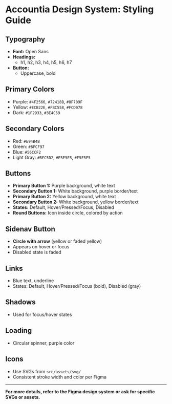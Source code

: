 # Accountia Design System: Styling Guide

## Typography
- **Font:** Open Sans
- **Headings:**
  - h1, h2, h3, h4, h5, h6, h7
- **Button:**
  - Uppercase, bold

## Primary Colors
- Purple: `#4F2566`, `#72418B`, `#8F709F`
- Yellow: `#ECB22E`, `#FBC558`, `#FCD078`
- Dark: `#1F2933`, `#3E4C59`

## Secondary Colors
- Red: `#E94B4B`
- Green: `#6FCF97`
- Blue: `#56CCF2`
- Light Gray: `#BFC5D2`, `#E5E5E5`, `#F5F5F5`

## Buttons
- **Primary Button 1:** Purple background, white text
- **Secondary Button 1:** White background, purple border/text
- **Primary Button 2:** Yellow background, white text
- **Secondary Button 2:** White background, yellow border/text
- **States:** Default, Hover/Pressed/Focus, Disabled
- **Round Buttons:** Icon inside circle, colored by action

## Sidenav Button
- **Circle with arrow** (yellow or faded yellow)
- Appears on hover or focus
- Disabled state is faded

## Links
- Blue text, underline
- States: Default, Hover/Pressed/Focus (bold), Disabled (gray)

## Shadows
- Used for focus/hover states

## Loading
- Circular spinner, purple color

## Icons
- Use SVGs from `src/assets/svg/`
- Consistent stroke width and color per Figma

---
**For more details, refer to the Figma design system or ask for specific SVGs or assets.** 